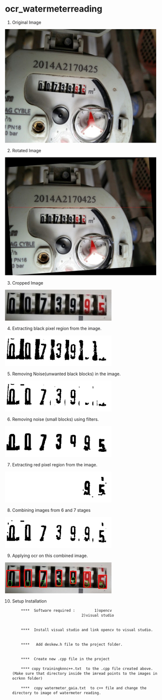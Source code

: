 # ocr_watermeterreading

1) Original Image
<img src="images/originalimage.jpg" width="500">

2) Rotated Image 
<img src="images/rotatedimage.jpg" width="500">

3) Cropped Image 
<img src="images/croppedimage.jpg">

4) Extracting  black pixel region from the image.
<img src="images/firstpart_noise.jpg">

5) Removing Noise(unwanted black blocks) in the image. 
<img src="images/firstpart_noiseremoved.jpg">

6) Removing noise (small blocks) using filters. 
<img src="images/eroded.jpg">

7) Extracting red pixel region from the image.
<img src="images/secondpart.jpg">

8) Combining images from 6 and 7 stages
<img src="images/combinedimage.jpg">

9) Applying ocr on this combined image. 
<img src="images/finalimage.jpg">

10) Setup Installation

            ****  Software required :         1)opencv
                                        2)visual studio


            ****  Install visual studio and link opencv to visual studio.


            ****   Add deskew.h file to the project folder.


            ****  Create new .cpp file in the project
         
            **** copy trainingknnc++.txt  to the .cpp file created above.(Make sure that directory inside the imread points to the images in ocrknn folder)

            ****  copy watermeter_gaia.txt  to c++ file and change the directory to image of watermeter reading. 

